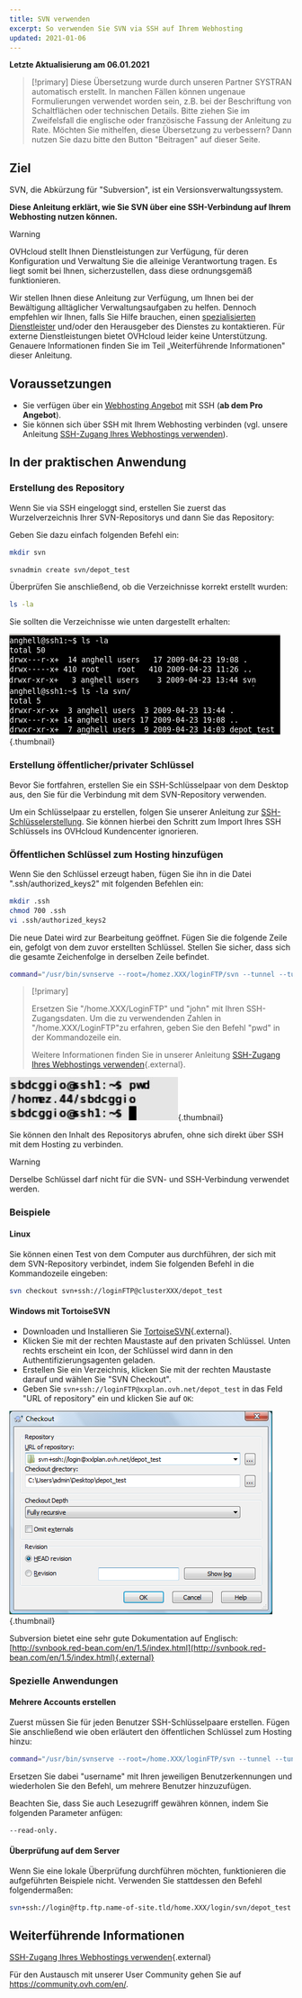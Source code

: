 ```yaml
---
title: SVN verwenden
excerpt: So verwenden Sie SVN via SSH auf Ihrem Webhosting
updated: 2021-01-06
---
```


**Letzte Aktualisierung am 06.01.2021**

> [!primary]
> Diese Übersetzung wurde durch unseren Partner SYSTRAN automatisch erstellt. In manchen Fällen können ungenaue Formulierungen verwendet worden sein, z.B. bei der Beschriftung von Schaltflächen oder technischen Details. Bitte ziehen Sie im Zweifelsfall die englische oder französische Fassung der Anleitung zu Rate. Möchten Sie mithelfen, diese Übersetzung zu verbessern? Dann nutzen Sie dazu bitte den Button "Beitragen" auf dieser Seite.
>

## Ziel 

SVN, die Abkürzung für "Subversion", ist ein Versionsverwaltungssystem. 

**Diese Anleitung erklärt, wie Sie SVN über eine SSH-Verbindung auf Ihrem Webhosting nutzen können.**

> [!warning]
>
> OVHcloud stellt Ihnen Dienstleistungen zur Verfügung, für deren Konfiguration und Verwaltung Sie die alleinige Verantwortung tragen. Es liegt somit bei Ihnen, sicherzustellen, dass diese ordnungsgemäß funktionieren.
> 
> Wir stellen Ihnen diese Anleitung zur Verfügung, um Ihnen bei der Bewältigung alltäglicher Verwaltungsaufgaben zu helfen. Dennoch empfehlen wir Ihnen, falls Sie Hilfe brauchen, einen [spezialisierten Dienstleister](https://partner.ovhcloud.com/de/directory/) und/oder den Herausgeber des Dienstes zu kontaktieren. Für externe Dienstleistungen bietet OVHcloud leider keine Unterstützung. Genauere Informationen finden Sie im Teil „Weiterführende Informationen" dieser Anleitung.
> 

## Voraussetzungen

- Sie verfügen über ein [Webhosting Angebot](https://www.ovhcloud.com/de/web-hosting/) mit SSH (**ab dem Pro Angebot**).
- Sie können sich über SSH mit Ihrem Webhosting verbinden (vgl. unsere Anleitung [SSH-Zugang Ihres Webhostings verwenden](/pages/web_cloud/web_hosting/ssh_on_webhosting)).

## In der praktischen Anwendung

### Erstellung des Repository

Wenn Sie via SSH eingeloggt sind, erstellen Sie zuerst das Wurzelverzeichnis Ihrer SVN-Repositorys und dann Sie das Repository:

Geben Sie dazu einfach folgenden Befehl ein:

```bash
mkdir svn
```

```bash
svnadmin create svn/depot_test
```

Überprüfen Sie anschließend, ob die Verzeichnisse korrekt erstellt wurden:

```bash
ls -la
```

Sie sollten die Verzeichnisse wie unten dargestellt erhalten:

![Hosting](images/3078.png){.thumbnail}

### Erstellung öffentlicher/privater Schlüssel

Bevor Sie fortfahren, erstellen Sie ein SSH-Schlüsselpaar von dem Desktop aus, den Sie für die Verbindung mit dem SVN-Repository verwenden.

Um ein Schlüsselpaar zu erstellen, folgen Sie unserer Anleitung zur [SSH-Schlüsselerstellung](/pages/public_cloud/compute/public-cloud-first-steps#schritt-1-ssh-schlussel-erstellen/). Sie können hierbei den Schritt zum Import Ihres SSH Schlüssels ins OVHcloud Kundencenter ignorieren.

### Öffentlichen Schlüssel zum Hosting hinzufügen

Wenn Sie den Schlüssel erzeugt haben, fügen Sie ihn in die Datei ".ssh/authorized_keys2" mit folgenden Befehlen ein:

```bash
mkdir .ssh
chmod 700 .ssh
vi .ssh/authorized_keys2
```

Die neue Datei wird zur Bearbeitung geöffnet. Fügen Sie die folgende Zeile ein, gefolgt von dem zuvor erstellten Schlüssel. Stellen Sie sicher, dass sich die gesamte Zeichenfolge in derselben Zeile befindet.

```bash
command="/usr/bin/svnserve --root=/homez.XXX/loginFTP/svn --tunnel --tunnel-user=john",no-port-forwarding,no-agent-forwarding,no-X11-forwarding,no-pty
```

> [!primary]
>
> Ersetzen Sie "/home.XXX/LoginFTP" und "john" mit Ihren SSH-Zugangsdaten.
> Um die zu verwendenden Zahlen in "/home.XXX/LoginFTP"zu erfahren, geben Sie den Befehl "pwd" in der Kommandozeile ein.
>
> Weitere Informationen finden Sie in unserer Anleitung [SSH-Zugang Ihres Webhostings verwenden](/pages/web_cloud/web_hosting/ssh_on_webhosting){.external}.
> 

![Hosting](images/3080.png){.thumbnail}

Sie können den Inhalt des Repositorys abrufen, ohne sich direkt über SSH mit dem Hosting zu verbinden.

> [!warning]
>
> Derselbe Schlüssel darf nicht für die SVN- und SSH-Verbindung verwendet werden.
> 

### Beispiele

#### Linux

Sie können einen Test von dem Computer aus durchführen, der sich mit dem SVN-Repository verbindet, indem Sie folgenden Befehl in die Kommandozeile eingeben:

```bash
svn checkout svn+ssh://loginFTP@clusterXXX/depot_test
```

#### Windows mit TortoiseSVN

- Downloaden und Installieren Sie [TortoiseSVN](https://tortoisesvn.net/downloads.html){.external}.
- Klicken Sie mit der rechten Maustaste auf den privaten Schlüssel. Unten rechts erscheint ein Icon, der Schlüssel wird dann in den Authentifizierungsagenten geladen.
- Erstellen Sie ein Verzeichnis, klicken Sie mit der rechten Maustaste darauf und wählen Sie "SVN Checkout". 
- Geben Sie `svn+ssh://loginFTP@xxplan.ovh.net/depot_test` in das Feld "URL of repository" ein und klicken Sie auf `OK`:

![Hosting](images/3081.png){.thumbnail}

Subversion bietet eine sehr gute Dokumentation auf Englisch: [http://svnbook.red-bean.com/en/1.5/index.html](http://svnbook.red-bean.com/en/1.5/index.html){.external}

### Spezielle Anwendungen

#### Mehrere Accounts erstellen

Zuerst müssen Sie für jeden Benutzer SSH-Schlüsselpaare erstellen. Fügen Sie anschließend wie oben erläutert den öffentlichen Schlüssel zum Hosting hinzu:

```bash
command="/usr/bin/svnserve --root=/home.XXX/loginFTP/svn --tunnel --tunnel-user=username",no-port-forwarding,no-agent-forwarding,no-X11-forwarding,no-pty
```

Ersetzen Sie dabei "username" mit Ihren jeweiligen Benutzerkennungen und wiederholen Sie den Befehl, um mehrere Benutzer hinzuzufügen.

Beachten Sie, dass Sie auch Lesezugriff gewähren können, indem Sie folgenden Parameter anfügen:

```bash
--read-only.
```

#### Überprüfung auf dem Server

Wenn Sie eine lokale Überprüfung durchführen möchten, funktionieren die aufgeführten Beispiele nicht. Verwenden Sie stattdessen den Befehl folgendermaßen:

```bash
svn+ssh://login@ftp.ftp.name-of-site.tld/home.XXX/login/svn/depot_test
```

## Weiterführende Informationen

[SSH-Zugang Ihres Webhostings verwenden](/pages/web_cloud/web_hosting/ssh_on_webhosting){.external}

Für den Austausch mit unserer User Community gehen Sie auf <https://community.ovh.com/en/>.
